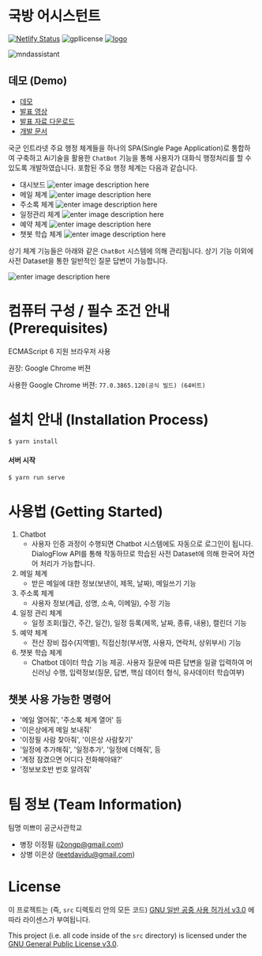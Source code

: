

# 국방 어시스턴트
[![Netlify Status](https://api.netlify.com/api/v1/badges/be6cda7a-597c-46a7-9963-48ccd75bde65/deploy-status)](https://app.netlify.com/sites/mnd-assistant/deploys) ![gpllicense](https://img.shields.io/badge/license-GPLv3-green.svg) [![logo](https://img.shields.io/badge/logo-Mnd-blue.svg)](http://www.mnd.go.kr/mbshome/mbs/mnd/subview.jsp?id=mnd_060202000000)

![mndassistant](https://raw.githubusercontent.com/osam2019/web_mnd_assistant_team/master/public/mnd_logo.png)

## 데모 (Demo)
- [데모](https://mnd-assistant.netlify.com/)
- [발표 영상](https://youtu.be/Yh3d5xtsPMc)
- [발표 자료 다운로드](https://github.com/osam2019/web_mnd_assistant_team/raw/master/%EA%B5%AD%EB%B0%A9%20%EC%96%B4%EC%8B%9C%EC%8A%A4%ED%84%B4%ED%8A%B8(%ED%8C%80%EB%AA%85%20%EB%AF%B8%EC%81%98%EB%AF%B8)%20%EC%9D%B4%EC%A0%95%ED%95%84%2C%20%EC%9D%B4%EC%9D%80%EC%83%81.pptx)
- [개발 문서](https://github.com/osam2019/web_mnd_assistant_team/blob/master/%EA%B5%AD%EB%B0%A9%20%EC%96%B4%EC%8B%9C%EC%8A%A4%ED%84%B4%ED%8A%B8(%ED%8C%80%EB%AA%85%20%EB%AF%B8%EC%81%98%EB%AF%B8)%20%EC%9D%B4%EC%A0%95%ED%95%84%2C%EC%9D%B4%EC%9D%80%EC%83%81-Dev%20doc(%EA%B0%95%EC%82%AC%ED%99%95%EC%9D%B8%EC%9A%A9).pdf)

국군 인트라넷 주요 행정 체계들을 하나의 SPA(Single Page Application)로 통합하여 구축하고 Ai기술을 활용한 `ChatBot` 기능을 통해 사용자가 대화식 행정처리를 할 수 있도록 개발하였습니다.
포함된 주요 행정 체계는 다음과 같습니다.

- 대시보드
![enter image description here](https://raw.githubusercontent.com/osam2019/web_mnd_assistant_team/master/public/readme/dashboard.png)
- 메일 체계
![enter image description here](https://raw.githubusercontent.com/osam2019/web_mnd_assistant_team/master/public/readme/email.png)
- 주소록 체계
![enter image description here](https://raw.githubusercontent.com/osam2019/web_mnd_assistant_team/master/public/readme/contacts.png)
- 일정관리 체계
![enter image description here](https://raw.githubusercontent.com/osam2019/web_mnd_assistant_team/master/public/readme/calendar.PNG)
- 예약 체계
![enter image description here](https://raw.githubusercontent.com/osam2019/web_mnd_assistant_team/master/public/readme/reservation.png)
- 챗봇 학습 체계
![enter image description here](https://raw.githubusercontent.com/osam2019/web_mnd_assistant_team/master/public/readme/teachai.png)

상기 체계 기능들은 아래와 같은 `ChatBot` 시스템에 의해 관리됩니다.
상기 기능 이외에 사전 Dataset을 통한 일반적인 질문 답변이 가능합니다.

![enter image description here](https://raw.githubusercontent.com/osam2019/web_mnd_assistant_team/master/public/readme/chat1.png)

# 컴퓨터 구성 / 필수 조건 안내 (Prerequisites)
ECMAScript 6 지원 브라우저 사용

권장: Google Chrome 버젼

사용한 Google Chrome 버젼: `77.0.3865.120(공식 빌드) (64비트)`

# 설치 안내 (Installation Process)
```bash
$ yarn install
```

#### 서버 시작
```bash
$ yarn run serve
```

# 사용법 (Getting Started)

 1. Chatbot
    - 사용자 인증 과정이 수행되면 Chatbot 시스템에도 자동으로 로그인이 됩니다. DialogFlow API를 통해 작동하므로 학습된 사전 Dataset에 의해 한국어 자연어 처리가 가능합니다.
 2. 메일 체계
	 - 받은 메일에 대한 정보(보낸이, 제목, 날짜), 메일쓰기 기능
 3. 주소록 체계
	 - 사용자 정보(계급, 성명, 소속, 이메일), 수정 기능
 4. 일정 관리 체계
	 - 일정 조회(월간, 주간, 일간), 일정 등록(제목, 날짜, 종류, 내용), 캘린더 기능
 5. 예약 체계
	 - 전산 장비 접수(지역별), 직접신청(부서명, 사용자, 연락처, 상위부서) 기능
 6. 챗봇 학습 체계
	 - Chatbot 데이터 학습 기능 제공. 사용자 질문에 따른 답변을 일괄 입력하여 머신러닝 수행, 입력정보(질문, 답변, 핵심 데이터 형식, 유사데이터 학습여부)

## 챗봇 사용 가능한 명령어
- '메일 열어줘', '주소록 체계 열어' 등
- '이은상에게 메일 보내줘'
- '이정필 사람 찾아줘', '이은상 사람찾기'
- '일정에 추가해줘', '일정추가', '일정에 더해줘', 등
- '계정 잠겼으면 어디다 전화해야돼?'
- '정보보호반 번호 알려줘'

# 팀 정보 (Team Information)

팀명 미쁘미
공군사관학교
* 병장 이정필 (j2ongp@gmail.com)
* 상병 이은상 (leetdavidu@gmail.com)


# License
이 프로젝트는 (즉, `src` 디렉토리 안의 모든 코드) [GNU 일반 공중 사용 허가서 v3.0](https://www.gnu.org/licenses/gpl-3.0.en.html) 에 따라 라이센스가 부여됩니다.

This project (i.e. all code inside of the `src` directory) is licensed under the
[GNU General Public License v3.0](https://www.gnu.org/licenses/gpl-3.0.en.html).
